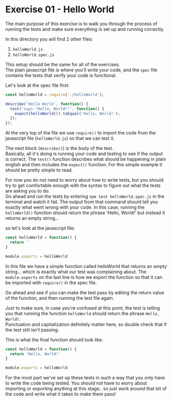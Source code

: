 # Exercise 01 - Hello World

The main purpose of this exercise is to walk you through the process of running
 the tests and make sure everything is set up and running correctly.

In this directory you will find 2 other files:
  1. `helloWorld.js`
  2. `helloWorld.spec.js`

This setup should be the same for all of the exercises.  
The plain javascript file is where you'll write your code, and the `spec` 
file contains the tests that verify your code is functional.

Let's look at the spec file first:
```javascript
const helloWorld = require('./helloWorld');

describe('Hello World', function() {
  test('says "Hello, World!"', function() {
    expect(helloWorld()).toEqual('Hello, World!');
  });
});
```
At the very top of the file we use `require()` 
to import the code from the javascript file (`helloWorld.js`) 
so that we can test it.

The next block (`describe()`) is the body of the test.  
Basically, all it's doing is running your code and testing to see 
if the output is correct.  The `test()` function describes what should be happening 
in plain english and then includes the `expect()` function.  For this simple example 
it should be pretty simple to read.

For now you do not need to worry about how to write tests, but you should try to get 
comfortable enough with the syntax to figure out what the tests are asking you to do.  
Go ahead and run the tests by entering `npm test helloWorld.spec.js` in the terminal 
and watch it fail.  The output from that command should tell you exactly what went 
wrong with your code.  In this case, running the `helloWorld()` function should return
 the phrase 'Hello, World!' but instead it returns an empty string...

so let's look at the javascript file:
```javascript
const helloWorld = function() {
  return ''
}

module.exports = helloWorld
```
In this file we have a simple function called helloWorld that returns an empty string... which is exactly what our test was complaining about.  The `module.exports` on the last line is how we export the function so that it can be imported with `require()` in the spec file.

Go ahead and see if you can make the test pass by editing the return value of 
the function, and then running the test file again.

Just to make sure, in case you're confused at this point, the test is telling you that
 running the function `helloWorld` should return the phrase `Hello, World!`.  
Punctuation and capitalization definitely matter here, 
so double check that if the test still isn't passing.

This is what the final function should look like:
```javascript
const helloWorld = function() {
  return 'Hello, World!'
}

module.exports = helloWorld
```
For the most part we've set up these tests in such a way that you only have to write 
the code being tested.  You should not have to worry about importing or exporting 
anything at this stage.. so just work around that bit of the code and write what 
it takes to make them pass!
